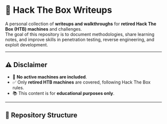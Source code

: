 # 🐉 Hack The Box Writeups

A personal collection of **writeups and walkthroughs** for **retired Hack The Box (HTB) machines** and challenges.  
The goal of this repository is to document methodologies, share learning notes, and improve skills in penetration testing, reverse engineering, and exploit development.

---

## ⚠️ Disclaimer
- 🚫 **No active machines are included**.  
- ✅ Only **retired HTB machines** are covered, following Hack The Box rules.  
- 📚 This content is for **educational purposes only**.  

---

## 📂 Repository Structure

